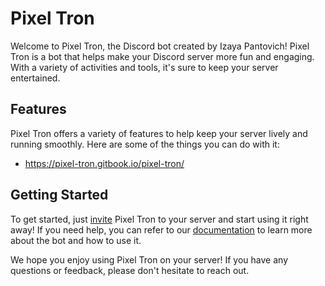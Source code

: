 # Pixel Tron

Welcome to Pixel Tron, the Discord bot created by Izaya Pantovich! Pixel Tron is a bot that helps make your Discord server more fun and engaging. With a variety of activities and tools, it's sure to keep your server entertained.

## Features

Pixel Tron offers a variety of features to help keep your server lively and running smoothly. Here are some of the things you can do with it:

- https://pixel-tron.gitbook.io/pixel-tron/

## Getting Started

To get started, just [invite](https://discord.com/oauth2/authorize?client_id=1052076524213375016&scope=bot&permissions=277294181458&response_type=code&redirect_uri=https%3A%2F%2Fpixel-tron.gitbook.io%2Fpixel-tron%2F) Pixel Tron to your server and start using it right away! If you need help, you can refer to our [documentation](https://pixel-tron.gitbook.io/pixel-tron/) to learn more about the bot and how to use it.

We hope you enjoy using Pixel Tron on your server! If you have any questions or feedback, please don't hesitate to reach out.
